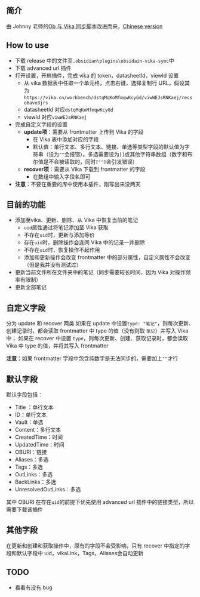 ## 简介

由 Johnny 老师的[Ob 与 Vika 同步脚本](https://milinshushe.feishu.cn/docs/doccnSwkXMw7tEQJwmBg72yzpLb)改进而来，[Chinese version](https://github.com/romantic-black/obsidain-vika-sync/blob/master/README_zh.md)

## How to use
- 下载 release 中的文件至`.obsidian\plugins\obsidain-vika-sync`中
- 下载 advanced url 插件
- 打开设置，开启插件，完成 vika 的 token，datasheetId，viewId 设置
  - 从 vika 数据表中任取一个单元格，点击右键，选择复制行 URL，假设其为 `https://vika.cn/workbench/dstqMqKoMfmqwKcyGd/viwWEJsRNKaej/recso6avo3jrs`
  - datasheetId 对应`dstqMqKoMfmqwKcyGd`
  - viewId 对应`viwWEJsRNKaej`
- 完成自定义字段的设置
  - **update项**：需要从 frontmatter 上传到 Vika 的字段
    - 在 Vika 表中添加对应的字段
    - 默认值：单行文本、多行文本、链接、单选等类型字段的默认值为字符串（设为`""`会报错），多选需要设为`[]`或其他字符串数组（数字和布尔值是不会被读取的，同时`[""]`会引发错误）
  - **recover项**：需要从 Vika 下载到 frontmatter 的字段
    - 在数组中输入字段名即可
- **注意**：不要在重要的库中使用本插件，刚写出来没两天

## 目前的功能
- 添加至vika、更新、删除、从 Vika 中恢复当前的笔记
  - `uid`属性通过将笔记添加至 Vika 获取
  - 不存在`uid`时，更新与添加等价
  - 存在`uid`时，删除操作会连同 Vika 中的记录一并删除
  - 不存在`uid`时，恢复操作不起作用
  - 添加和更新操作会改变 frontmatter 中的部分属性，自定义属性不会改变（但是我并没有测试过）
- 更新当前文件所在文件夹中的笔记（同步需要较长时间，因为 Vika 对操作频率有限制）
- 更新全部笔记

## 自定义字段
分为 update 和 recover 两类
如果在 update 中设置`type: "笔记"`，则每次更新、创建记录时，都会读取 frontmatter 中 type 的值（没有则取 `笔记`）并写入 Vika 中；
如果在 recover 中设置 `type`，则每次更新、创建、获取记录时，都会读取 Vika 中 type 的值，并将其写入 frontmatter

**注意**：如果 frontmatter 字段中包含纯数字是无法同步的，需要加上`""`才行

## 默认字段
默认字段包括：
- Title ：单行文本
- ID：单行文本
- Vault：单选
- Content：多行文本
- CreatedTime：时间
- UpdatedTime：时间
- OBURI：链接
- Aliases：多选
- Tags：多选
- OutLinks：多选
- BackLinks：多选
- UnresolvedOutLinks：多选

其中 OBURI 在存在`uid`的前提下优先使用 advanced url 插件中的链接类型，所以需要下载该插件

## 其他字段
在更新和创建和获取操作中，原有的字段不会受影响，只有 recover 中指定的字段和默认字段中 uid，vikaLink，Tags，Aliases会自动更新

## TODO
- 看看有没有 bug
